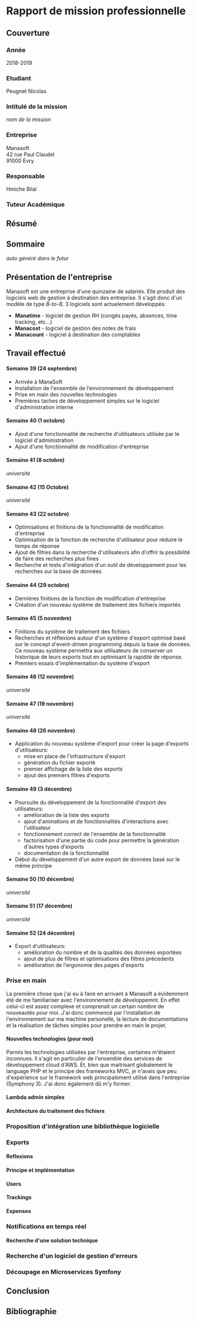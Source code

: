 # Rapport de mission professionnelle

## Couverture

### Année
2018-2019

### Etudiant
Peugnet Nicolas

### Intitulé de la mission
_nom de la mission_

### Entreprise
Manasoft  
42 rue Paul Claudel  
91000 Evry

### Responsable
Hmiche Bilal

### Tuteur Académique

## Résumé

## Sommaire

_auto généré dans le futur_

## Présentation de l'entreprise

Manasoft est une entreprise d'une quinzaine de salariés. Elle produit des logiciels web de gestion à destination des entreprise. Il s'agit donc d'un modèle de type _B-to-B_. 3 logiciels sont actuelement développés:
- **Manatime** - logiciel de gestion RH (congés payés, absences, time tracking, etc...)
- **Manacost** - logiciel de gestion des notes de frais
- **Manacount** - logiciel à destination des comptables

## Travail effectué

#### Semaine 39 (24 septembre)

-   Arrivée à ManaSoft
-   Installation de l'ensemble de l'environnement de développement
-   Prise en main des nouvelles technologies
-   Premières taches de développement simples sur le logiciel d'administration interne

#### Semaine 40 (1 octobre)

-   Ajout d'une fonctionnalité de recherche d'utilisateurs utilisée par le logiciel d'administration
-   Ajout d'une fonctionnalité de modification d'entreprise

#### Semaine 41 (8 octobre)

_université_

#### Semaine 42 (15 Octobre)

_université_

#### Semaine 43 (22 octobre)

-   Optimisations et finitions de la fonctionnalité de modification d'entreprise
-   Optimisation de la fonction de recherche d'utilisateur pour réduire le temps de réponse
-   Ajout de filtres dans la recherche d'utilisateurs afin d'offrir la possibilité de faire des recherches plus fines
-   Recherche et tests d'intégration d'un outil de développement pour les recherches sur la base de données

#### Semaine 44 (29 octobre)

-   Dernières finitions de la fonction de modification d'entreprise
-   Création d'un nouveau système de traitement des fichiers importés

#### Semaine 45 (5 novembre)

-   Finitions du système de traitement des fichiers
-   Recherches et réflexions autour d'un système d'export optimisé
    basé sur le concept d'event-driven programming depuis la base de données. Ce nouveau système permettra aux utilisateurs de conserver un historique de leurs exports tout en optimisant la rapidité de réponse.
-   Premiers essais d'implémentation du système d'export

#### Semaine 46 (12 novembre)

_université_

#### Semaine 47 (19 novembre)

_université_

#### Semaine 48 (26 novembre)

-   Application du nouveau système d'export pour créer la page d'exports d'utilisateurs:
    -   mise en place de l'infrastructure d'export
    -   génération du fichier exporté
    -   premier affichage de la liste des exports
    -   ajout des premiers filtres d'exports

#### Semaine 49 (3 décembre)

-   Poursuite du développement de la fonctionnalité d'export des utilisateurs:
    -   amélioration de la liste des exports
    -   ajout d'animations et de fonctionnalités d'interactions avec l'utilisateur
    -   fonctionnement correct de l'ensemble de la fonctionnalité
    -   factorisation d'une partie du code pour permettre la génération d'autres types d'exports
    -   documentation de la fonctionnalité
-   Début du développement d'un autre export de données basé sur le même principe

#### Semaine 50 (10 décembre)

_université_

#### Semaine 51 (17 décembre)

_université_

#### Semaine 52 (24 décembre)

-   Export d'utilisateurs:
    -   amélioration du nombre et de la qualités des données exportées
    -   ajout de plus de filtres et optimisations des filtres précedents
    -   amélioration de l'ergonomie des pages d'exports

### Prise en main

La première chose que j'ai eu à faire en arrivant à Manasoft a évidemment été de me familiariser avec l'environnement de développemnt. En effet celui-ci est assez complexe et comprenait un certain nombre de nouveautés pour moi. J'ai donc commencé par l'installation de l'environnement sur ma machine personelle, la lecture de documentations et la réalisation de tâches simples pour prendre en main le projet.

#### Nouvelles technologies (pour moi)

Parmis les technologies utilisées par l'entreprise, certaines m'étaient inconnues. Il s'agit en particulier de l'ensemble des services de développement cloud d'AWS. Et, bien que maitrisant globalement le language PHP et le principe des frameworks MVC, je n'avais que peu d'expérience sur le framework web principalement utilisé dans l'entreprise (Symphony 3). J'ai donc également dû m'y former.

#### Lambda admin simples

#### Architecture du traitement des fichiers

### Proposition d'intégration une bibliothèque logicielle

### Exports

#### Reflexions

#### Principe et implémentation

#### Users

#### Trackings

#### Expenses

### Notifications en temps réel

#### Recherche d'une solution technique

### Recherche d'un logiciel de gestion d'erreurs

### Découpage en Microservices Symfony

## Conclusion

## Bibliographie